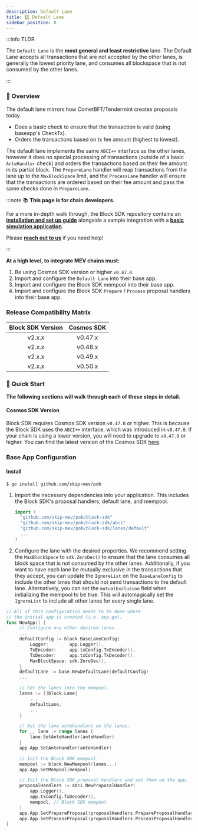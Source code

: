 ```yaml
---
description: Default Lane
title: 1️⃣ Default Lane
sidebar_position: 0
---
```


<!-- TODO: Idk what other information we might want here @mag -->

:::info TLDR

The `Default Lane` is the **most general and least restrictive** lane. The Default Lane accepts all transactions that are not accepted by the other lanes, is generally the lowest priority lane, and consumes all blockspace that is
not consumed by the other lanes.

:::

### 📖 Overview

The default lane mirrors how CometBFT/Tendermint creates proposals today.

- Does a basic check to ensure that the transaction is valid (using baseapp's CheckTx).
- Orders the transactions based on tx fee amount (highest to lowest).

The default lane implements the same `ABCI++` interface as the other lanes, however it does no special processing of transactions (outside of a basic `AnteHandler` check) and orders the transactions based on their fee amount in its partial block. The `PrepareLane` handler will reap transactions from the lane up to the `MaxBlockSpace` limit, and the `ProcessLane` handler will ensure that the transactions are ordered based on their fee amount and pass the same checks done in `PrepareLane`.

:::note 📚 **This page is for chain developers.**

For a more in-depth walk through, the Block SDK repository contains an [**installation and set up guide**](https://github.com/skip-mev/pob#readme) alongside a sample integration with a [**basic simulation application**](https://github.com/skip-mev/pob/blob/main/tests/app/app.go).

Please [**reach out to us**](https://skip.money/contact) if you need help!

:::

**At a high level, to integrate MEV chains must:**

1. Be using Cosmos SDK version or higher `v0.47.0`.
2. Import and configure the `Default Lane` into their base app.
3. Import and configure the Block SDK mempool into their base app.
4. Import and configure the Block SDK `Prepare` / `Process` proposal handlers into their base app.

### Release Compatibility Matrix

| Block SDK Version | Cosmos SDK |
| :---------------: | :--------: |
|      v2.x.x       |  v0.47.x   |
|      v2.x.x       |  v0.48.x   |
|      v2.x.x       |  v0.49.x   |
|      v2.x.x       |  v0.50.x   |

### 🚀 Quick Start

**The following sections will walk through each of these steps in detail.**

#### Cosmos SDK Version

Block SDK requires Cosmos SDK version `v0.47.0` or higher. This is because the Block SDK uses the `ABCI++` interface, which was introduced in `v0.47.0`. If your chain is using a lower version, you will need to upgrade to `v0.47.0` or higher. You can find the latest version of the Cosmos SDK [here](https://github.com/cosmos/cosmos-sdk/releases).

### Base App Configuration

#### Install

<!-- # TODO: Update once we rename the repo -->

```shell
$ go install github.com/skip-mev/pob
```

1. Import the necessary dependencies into your application. This includes the Block SDK's proposal handlers, default lane, and mempool.

   ```go
   import (
     "github.com/skip-mev/pob/block-sdk"
     "github.com/skip-mev/pob/block-sdk/abci"
     "github.com/skip-mev/pob/block-sdk/lanes/default"
     ...
   )
   ```

2. Configure the lane with the desired properties. We recommend setting the `MaxBlockSpace` to `sdk.ZeroDec()` to ensure that the lane consumes all block space that is not consumed by the other lanes. Additionally, if you want to have each lane be mutually exclusive in the transactions that they accept, you can update the `IgnoreList` on the `BaseLaneConfig` to include the other lanes that should not send transactions to the default lane. Alternatively, you can set the `mutualExclusion` field when initializing the mempool to be true. This will automagically set the `IgnoreList` to include all other lanes for every single lane.

<!-- TODO: Does this make sense? @Mag -->

```go
// All of this configuration needs to be done where
// the initial app is created (i.e. app.go).
func NewApp() {
     // Configure any other desired lanes.
     ...
     defaultConfig := block.BaseLaneConfig{
         Logger:        app.Logger(),
         TxEncoder:     app.txConfig.TxEncoder(),
         TxDecoder:     app.txConfig.TxDecoder(),
         MaxBlockSpace: sdk.ZeroDec(),
     }
     defaultLane := base.NewDefaultLane(defaultConfig)
     ...

     // Set the lanes into the mempool.
     lanes := []block.Lane{
         ...
         defaultLane,
         ...
     }

     // Set the lane antehandlers on the lanes.
     for _, lane := range lanes {
         lane.SetAnteHandler(anteHandler)
     }
     app.App.SetAnteHandler(anteHandler)

     // Init the Block SDK mempool.
     mempool := block.NewMempool(lanes...)
     app.App.SetMempool(mempool)

     // Init the Block SDK proposal handlers and set them on the app.
     proposalHandlers := abci.NewProposalHandler(
         app.Logger(),
         app.txConfig.TxDecoder(),
         mempool, // Block SDK mempool
     )
     app.App.SetPrepareProposal(proposalHandlers.PrepareProposalHandler())
     app.App.SetProcessProposal(proposalHandlers.ProcessProposalHandler())
}
```
